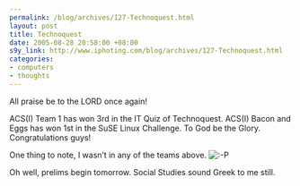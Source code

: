 ```yaml
--- 
permalink: /blog/archives/127-Technoquest.html
layout: post
title: Technoquest
date: 2005-08-28 20:58:00 +08:00
s9y_link: http://www.iphoting.com/blog/archives/127-Technoquest.html
categories: 
- computers
- thoughts
---
```

<p class="whiteline"><p>All praise be to the LORD once again!</p>
</p><p class="whiteline"><p>ACS(I) Team 1 has won 3rd in the IT Quiz of Technoquest. ACS(I) Bacon and Eggs has won 1st in the SuSE Linux Challenge. To God be the Glory. Congratulations guys!</p>
</p><p class="whiteline"><p>One thing to note, I wasn&#8217;t in any of the teams above. <img src="http://static-s3.iphoting.com/blog/templates/default/img/emoticons/tongue.png" alt=":-P" style="display: inline; vertical-align: bottom;" class="emoticon" /></p>
</p><p class="break"><p>Oh well, prelims begin tomorrow. Social Studies sound Greek to me still.</p></p>
